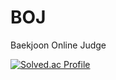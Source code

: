 # BOJ
Baekjoon Online Judge

[![Solved.ac Profile](http://mazassumnida.wtf/api/v2/generate_badge?boj=seokhee0516)](https://solved.ac/seokhee0516/)

